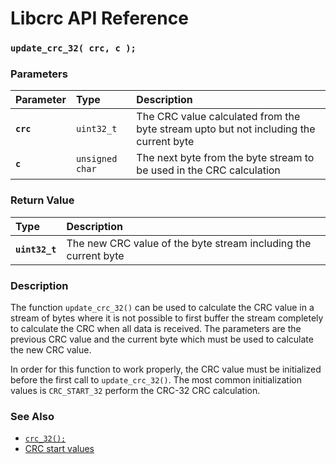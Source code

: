 # Libcrc API Reference

### `update_crc_32( crc, c );`

### Parameters

| Parameter | Type | Description |
| :--- | :--- | :--- |
|**`crc`**|`uint32_t`|The CRC value calculated from the byte stream upto but not including the current byte|
|**`c`**|`unsigned char`|The next byte from the byte stream to be used in the CRC calculation|

### Return Value

| Type | Description |
| :--- | :--- |
|**`uint32_t`**|The new CRC value of the byte stream including the current byte|

### Description

The function `update_crc_32()` can be used to calculate the CRC value in a stream of bytes where it is not possible to first buffer the stream completely to calculate the CRC when all data is received. The parameters are the previous CRC value and the current byte which must be used to calculate the new CRC value.

In order for this function to work properly, the CRC value must be initialized before the first call to `update_crc_32()`. The most common initialization values is `CRC_START_32` perform the CRC-32 CRC calculation.

### See Also

* [`crc_32();`](crc_32.md)
* [CRC start values](crc_start.md)
